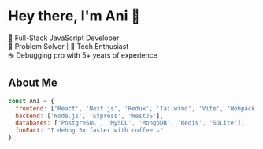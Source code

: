 # Hey there, I'm Ani 👋

🚀 Full-Stack JavaScript Developer  
🧠 Problem Solver | 🎯 Tech Enthusiast  
☕ Debugging pro with 5+ years of experience

## About Me

```js
const Ani = {
  frontend: ['React', 'Next.js', 'Redux', 'Tailwind', 'Vite', 'Webpack'],
  backend: ['Node.js', 'Express', 'NestJS'],
  databases: ['PostgreSQL', 'MySQL', 'MongoDB', 'Redis', 'SQLite'],
  funFact: "I debug 3x faster with coffee ☕"
}
